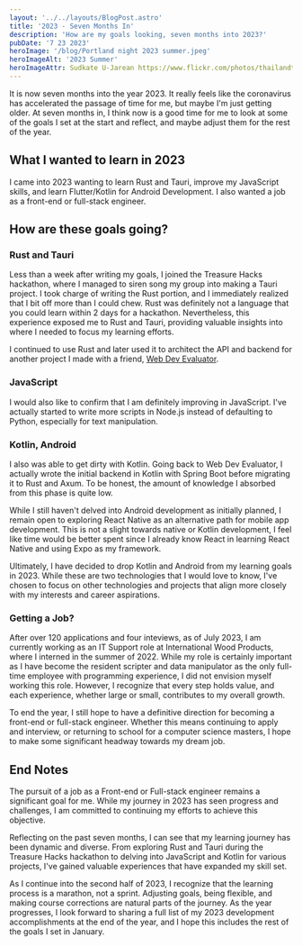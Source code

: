```yaml
---
layout: '../../layouts/BlogPost.astro'
title: '2023 - Seven Months In'
description: 'How are my goals looking, seven months into 2023?'
pubDate: '7 23 2023'
heroImage: '/blog/Portland night 2023 summer.jpeg'
heroImageAlt: '2023 Summer'
heroImageAttr: Sudkate U-Jarean https://www.flickr.com/photos/thailandtarot/9496238705/in/pool-557984@N24/
---
```


It is now seven months into the year 2023. It really feels like the coronavirus has accelerated the passage of time for me, but maybe I'm just getting older. At seven months in, I think now is a good time for me to look at some of the goals I set at the start and reflect, and maybe adjust them for the rest of the year.

## What I wanted to learn in 2023

I came into 2023 wanting to learn Rust and Tauri, improve my JavaScript skills, and learn Flutter/Kotlin for Android Development. I also wanted a job as a front-end or full-stack engineer.

## How are these goals going?

### Rust and Tauri

Less than a week after writing my goals, I joined the Treasure Hacks hackathon, where I managed to siren song my group into making a Tauri project. I took charge of writing the Rust portion, and I immediately realized that I bit off more than I could chew. Rust was definitely not a language that you could learn within 2 days for a hackathon. Nevertheless, this experience exposed me to Rust and Tauri, providing valuable insights into where I needed to focus my learning efforts. 

I continued to use Rust and later used it to architect the API and backend for another project I made with a friend, [Web Dev Evaluator](https://github.com/kyleung1/WebdevEvaluator).

### JavaScript

I would also like to confirm that I am definitely improving in JavaScript. I've actually started to write more scripts in Node.js instead of defaulting to Python, especially for text manipulation.

### Kotlin, Android

I also was able to get dirty with Kotlin. Going back to Web Dev Evaluator, I actually wrote the initial backend in Kotlin with Spring Boot before migrating it to Rust and Axum. To be honest, the amount of knowledge I absorbed from this phase is quite low.

While I still haven't delved into Android development as initially planned, I remain open to exploring React Native as an alternative path for mobile app development. This is not a slight towards native or Kotlin development, I feel like time would be better spent since I already know React in learning React Native and using Expo as my framework.

Ultimately, I have decided to drop Kotlin and Android from my learning goals in 2023. While these are two technologies that I would love to know, I've chosen to focus on other technologies and projects that align more closely with my interests and career aspirations. 

### Getting a Job?

After over 120 applications and four inteviews, as of July 2023, I am currently working as an IT Support role at International Wood Products, where I interned in the summer of 2022. While my role is certainly important as I have become the resident scripter and data manipulator as the only full-time employee with programming experience, I did not envision myself working this role. However, I recognize that every step holds value, and each experience, whether large or small, contributes to my overall growth.

To end the year, I still hope to have a definitive direction for becoming a front-end or full-stack engineer. Whether this means continuing to apply and interview, or returning to school for a computer science masters, I hope to make some significant headway towards my dream job.

## End Notes

The pursuit of a job as a Front-end or Full-stack engineer remains a significant goal for me. While my journey in 2023 has seen progress and challenges, I am committed to continuing my efforts to achieve this objective.

Reflecting on the past seven months, I can see that my learning journey has been dynamic and diverse. From exploring Rust and Tauri during the Treasure Hacks hackathon to delving into JavaScript and Kotlin for various projects, I've gained valuable experiences that have expanded my skill set.

As I continue into the second half of 2023, I recognize that the learning process is a marathon, not a sprint. Adjusting goals, being flexible, and making course corrections are natural parts of the journey. As the year progresses, I look forward to sharing a full list of my 2023 development accomplishments at the end of the year, and I hope this includes the rest of the goals I set in January.